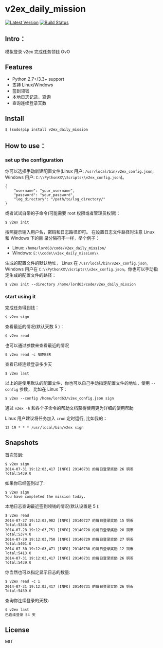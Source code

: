# v2ex_daily_mission

[![Latest Version][1]][2]
[![Build Status][3]][4]

## Intro：

模拟登录 v2ex 完成任务领钱 OvO

## Features

* Python 2.7+/3.3+ support
* 支持 Linux/Windows
* 签到领钱
* 本地日志记录，查询
* 查询连续登录天数

## Install

    $ (sudo)pip install v2ex_daily_mission

## How to use：

### set up the configuration

你可以选择手动新建配置文件(Linux 用户: `/usr/local/bin/v2ex_config.json`, Windows 用户:
`C:\\PythonXX\\Scripts\\v2ex_config.json`)。

    {
        "username": "your_username",
        "password": "your_password",
        "log_directory": "/path/to/log_directory/"
    }

或者试试自带的子命令(可能需要 root 权限或者管理员权限)：

    $ v2ex init

按照提示输入用户名，密码和日志路径即可。 在设置日志文件路径时注意 Linux 和 Windows 下的目
录分隔符不一样，举个例子：

* Linux: `/home/lord63/code/v2ex_daily_mission/`
* Windows: `E:\\code\\v2ex_daily_mission\\`

生成的配置文件的默认地址， Linux 在 `/usr/local/bin/v2ex_config.json`, Windows 用户在
`C:\\PythonXX\\Scripts\\v2ex_config.json`。你也可以手动指定生成的配置文件的路径：

    $ v2ex init --directory /home/lord63/code/v2ex_daily_mission

### start using it

完成任务得到钱：

    $ v2ex sign

查看最近的情况(默认天数 5 )：

    $ v2ex read

也可以通过参数来查看最近的情况

    $ v2ex read -c NUMBER

查看已经连续登录多少天

    $ v2ex last

以上的是使用默认的配置文件，你也可以自己手动指定配置文件的地址，使用 `--config` 参数，
比如在 Linux 下：

    $ v2ex --config /home/lord63/v2ex_config.json sign

通过 `v2ex -h` 和各个子命令的帮助文档获得使用更为详细的使用帮助

Linux 用户建议将任务加入 `cron` 定时运行, 比如我的：

    12 19 * * * /usr/local/bin/v2ex sign

## Snapshots

首次签到:

    $ v2ex sign
    2014-07-31 19:12:03,417 [INFO] 20140731 的每日登录奖励 26 铜币
    Total:5439.0

如果你已经签到过了:

    $ v2ex sign
    You have completed the mission today.

本地日志查询最近签到领钱的情况(默认设置是 5 ):

    $ v2ex read
    2014-07-27 19:12:03,902 [INFO] 20140727 的每日登录奖励 15 铜币    Total:5346.0
    2014-07-28 19:12:03,751 [INFO] 20140728 的每日登录奖励 28 铜币    Total:5374.0
    2014-07-29 19:12:03,750 [INFO] 20140729 的每日登录奖励 27 铜币    Total:5401.0
    2014-07-30 19:12:03,471 [INFO] 20140730 的每日登录奖励 12 铜币    Total:5413.0
    2014-07-31 19:12:03,417 [INFO] 20140731 的每日登录奖励 26 铜币    Total:5439.0

你当然也可以指定显示日志的数量:

    $ v2ex read -c 1
    2014-07-31 19:12:03,417 [INFO] 20140731 的每日登录奖励 26 铜币    Total:5439.0

查询你连续登录的天数:

    $ v2ex last
    已连续登录 54 天

## License

MIT


[1]: http://img.shields.io/pypi/v/v2ex_daily_mission.svg
[2]: https://pypi.python.org/pypi/v2ex_daily_mission
[3]: https://travis-ci.org/lord63/v2ex_daily_mission.svg
[4]: https://travis-ci.org/lord63/v2ex_daily_mission
